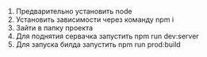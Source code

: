 1. Предварительно установить node
2. Установить зависимости через команду npm i
3. Зайти в папку проекта
4. Для поднятия сервачка запустить npm run dev:server
5. Для запуска билда запустить npm run prod:build
